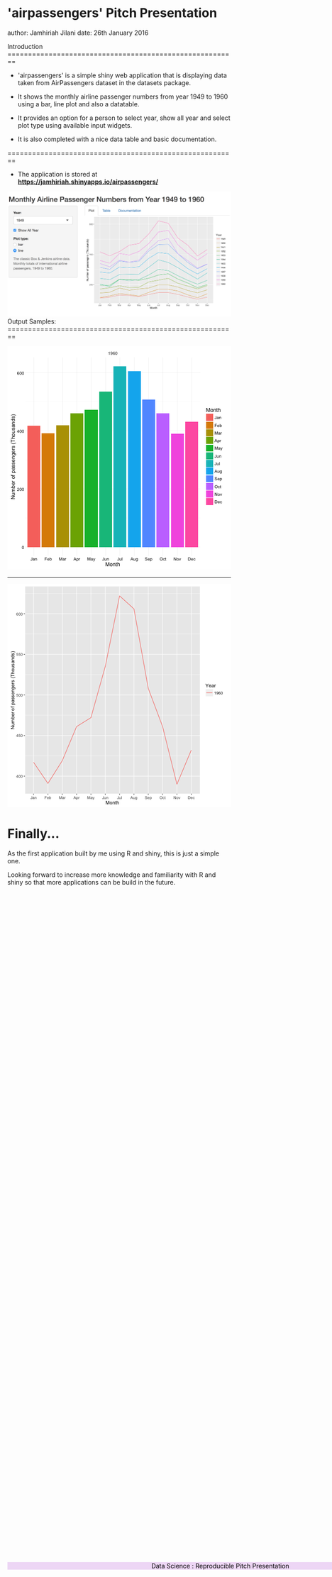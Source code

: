 <style>
.footer{
  color: black;
  background: #EDD6F5;
  position: fixed;
  top: 90%;
  text-align:center;
  width:100%;
}
.midcenter{
  position: center;
  top:50%;
  left:50%;
}

</style>
'airpassengers' Pitch Presentation
========================================================
author: Jamhiriah Jilani
date: 26th January 2016


<div class="footer">
Data Science : Reproducible Pitch Presentation
</div>
Introduction
========================================================

- 'airpassengers' is a simple shiny web application that is displaying data taken from AirPassengers dataset in the datasets package.

- It shows the monthly airline passenger numbers from year 1949 to 1960 using a bar, line plot and also a datatable.

- It provides an option for a person to select year, show all year and select plot type using available input widgets.

- It is also completed with a nice data table and basic documentation.

<div class="footer">
Data Science : Reproducible Pitch Presentation
</div>

========================================================

- The application is stored at **https://jamhiriah.shinyapps.io/airpassengers/**

<div>
<img src="apscreenshot.png"></img>
</div>
<div class="footer">
Data Science : Reproducible Pitch Presentation
</div>
Output Samples:
========================================================

![plot of chunk unnamed-chunk-1](airpassengerspitchpresentation-figure/unnamed-chunk-1-1.png) 
***

![plot of chunk unnamed-chunk-2](airpassengerspitchpresentation-figure/unnamed-chunk-2-1.png) 

Finally...
========================================================
As the first application built by me using R and shiny, this is just a simple 
one. 

Looking forward to increase more knowledge and familiarity with R and shiny so that more applications can be build in the future.

<div class="footer">
Data Science : Reproducible Pitch Presentation
</div>
